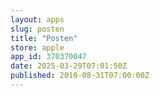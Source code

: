 ```yaml
---
layout: apps
slug: posten
title: "Posten"
store: apple
app_id: 370370047
date: 2025-03-29T07:01:50Z
published: 2010-08-31T07:00:00Z
---
```

